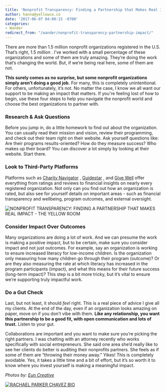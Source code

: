 ```yaml
---
title: 'Nonprofit Transparency: Finding a Partnership that Makes Real Impact'
author: hanna@yellowco.co
date: '2017-06-07 04:00:15 -0700'
categories:
- Wander
redirect_from: "/wander/nonprofit-transparency-partnership-impact/"
---
```


There are more than 1.5 million nonprofit organizations registered in the U.S. That’s right, 1.5 _million_ . I’ve worked with a small percentage of these organizations and some of them are truly amazing. They’re doing the work that’s changing the world. But, if we’re being real here, some of them are not.

**This surely comes as no surprise, but some nonprofit organizations simply aren’t doing a good job.** For many, this is completely unintentional. For others, unfortunately, it’s not. No matter the case, I know we all want our support to be making an impact that matters. If you're feeling lost of how to begin, use these four steps to help you navigate the nonprofit world and choose the best organizations to partner with. 

### **Research & Ask Questions**

Before you jump in, do a little homework to find out about the organization. You can usually read their mission and vision, review their programming, and check out their team right on their website. Ask yourself questions like: Are their programs results-oriented? How do they measure success? Who makes up their board? You can discover a lot simply by looking at their website. Start there.

### **Look to Third-Party Platforms**

Platforms such as [Charity Navigator](https://www.charitynavigator.org/) , [Guidestar](https://www.guidestar.org/) , and [Give Well](http://www.givewell.org/) offer everything from ratings and reviews to financial insights on nearly every registered organization. Not only can you find out how an organization is rated, but also see for yourself details on important areas - such as financial transparency and wellbeing, program outcomes, and external oversight.

![NONPROFIT TRANSPARENCY: FINDING A PARTNERSHIP THAT MAKES REAL IMPACT - THE YELLOW ROOM](https://yellow-blog-images.imgix.net/2017/06/TheFinerFewer-Final-013.jpg "NONPROFIT TRANSPARENCY: FINDING A PARTNERSHIP THAT MAKES REAL IMPACT - THE YELLOW ROOM")

### **Consider Impact Over Outcomes**

Many organizations are doing a lot of work. And we can presume the work is making a positive impact, but to be certain, make sure you consider impact and not just outcomes. For example, say an organization is working to ensure increased literacy for low-income children. Is the organization only measuring how many children go through their program (outcome)? Or are they also measuring the rate at which literacy has increased in the program participants (impact), and what this means for their future success (long-term impact)? This step is a bit more tricky, but it’s vital to ensure we’re supporting truly impactful work.

### **Do a Gut Check**

Last, but not least, it should _feel_ right. This is a real piece of advice I give all my clients. At the end of the day, even if an organization looks amazing on paper, move on if you don’t vibe with them. **Like any relationship, you want this partnership to be a good fit, with open communication and lots of trust.** Listen to your gut.

Collaborations are important and you want to make sure you’re picking the right partners. I was chatting with an attorney recently who works specifically with social entrepreneurs. She said one area she’d really like to see her clients do better is auditing their nonprofits partners. She feels as if some of them are “throwing their money away.” Yikes! This is completely avoidable. Yes, it takes a little time and a bit of effort, but it’s so worth it to know where you invest yourself is making a meaningful impact.

_Photos by: [Eun Creative](http://www.euncreative.com/)_

[![RACHAEL PARKER CHAVEZ BIO](https://yellow-blog-images.imgix.net/2017/05/RACHAEL-PARKER-CHAVEZ-BIO.jpg)](http://www.defininggood.com/)
